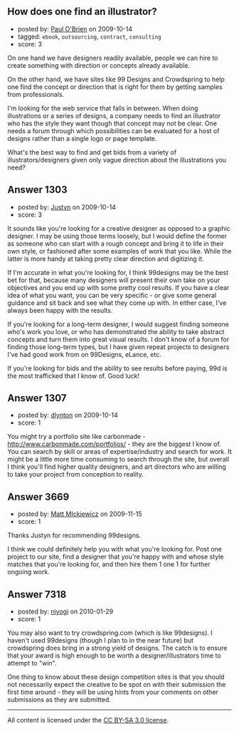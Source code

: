 ## How does one find an illustrator?

- posted by: [Paul O'Brien](https://stackexchange.com/users/-1/759-paul-o-brien) on 2009-10-14
- tagged: `ebook`, `outsourcing`, `contract`, `consulting`
- score: 3

On one hand we have designers readily available, people we can hire to create something with direction or concepts already available.

On the other hand, we have sites like 99 Designs and Crowdspring to help one find the concept or direction that is right for them by getting samples from professionals.

I'm looking for the web service that falls in between.  When doing illustrations or a series of designs, a company needs to find an illustrator who has the style they want though that concept may not be clear.  One needs a forum through which possibilities can be evaluated for a host of designs rather than a single logo or page template.  

What's the best way to find and get bids from a variety of illustrators/designers given only vague direction about the illustrations you need? 


## Answer 1303

- posted by: [Justyn](https://stackexchange.com/users/-1/605-justyn) on 2009-10-14
- score: 3

It sounds like you're looking for a creative designer as opposed to a graphic designer. I may be using those terms loosely, but I would define the former as someone who can start with a rough concept and bring it to life in their own style, or fashioned after some examples of work that you like. While the latter is more handy at taking pretty clear direction and digitizing it.

If I'm accurate in what you're looking for, I think 99designs may be the best bet for that, because many designers will present their own take on your objectives and you end up with some pretty cool results. If you have a clear idea of what you want, you can be very specific - or give some general guidance and sit back and see what they come up with. In either case, I've always been happy with the results.

If you're looking for a long-term designer, I would suggest finding someone who's work you love, or who has demonstrated the ability to take abstract concepts and turn them into great visual results. I don't know of a forum for finding those long-term types, but I have given repeat projects to designers I've had good work from on 99Designs, eLance, etc.

If you're looking for bids and the ability to see results before paying, 99d is the most trafficked that I know of. Good luck!


## Answer 1307

- posted by: [dlynton](https://stackexchange.com/users/-1/482-dlynton) on 2009-10-14
- score: 1

You might try a portfolio site like carbonmade - http://www.carbonmade.com/portfolios/ - they are the biggest I know of. You can search by skill or areas of expertise/industry and search for work. It might be a little more time consuming to search through the site, but overall I  think you'll find higher quality designers, and art directors who are willing to take your project from conception to reality.


## Answer 3669

- posted by: [Matt MIckiewicz](https://stackexchange.com/users/-1/1520-matt-mickiewicz) on 2009-11-15
- score: 1

Thanks Justyn for recommending 99designs.

I think we could definitely help you with what you're looking for. Post one project to our site, find a designer that you're happy with and whose style matches that you're looking for, and then hire them 1 one 1 for further ongoing work.


## Answer 7318

- posted by: [niyogi](https://stackexchange.com/users/-1/1521-niyogi) on 2010-01-29
- score: 1

You may also want to try crowdspring.com (which is like 99designs).  I haven't used 99designs (though I plan to in the near future) but crowdspring does bring in a strong yield of designs.  The catch is to ensure that your award is high enough to be worth a designer/illustrators time to attempt to "win".

One thing to know about these design competition sites is that you should not necessarily expect the creative to be spot on with their submission the first time around - they will be using hints from your comments on other submissions as they are submitted.  




---

All content is licensed under the [CC BY-SA 3.0 license](https://creativecommons.org/licenses/by-sa/3.0/).
